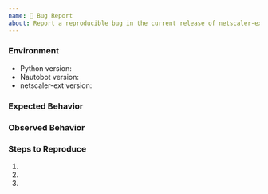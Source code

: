 ```yaml
---
name: 🐛 Bug Report
about: Report a reproducible bug in the current release of netscaler-ext
---
```


### Environment
* Python version:  <!-- Example: 3.11.4 -->
* Nautobot version:  <!-- Example: 2.4.7 -->
* netscaler-ext version:  <!-- Example: 1.0.0 -->

<!-- What did you expect to happen? -->
### Expected Behavior


<!-- What happened instead? -->
### Observed Behavior

<!--
    Describe in detail the exact steps that someone else can take to reproduce
    this bug using the current release.
-->
### Steps to Reproduce
1.
2.
3.
